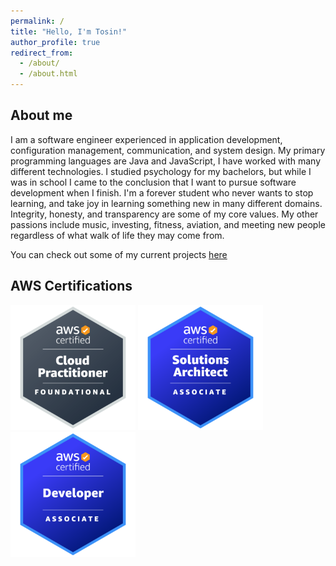 ```yaml
---
permalink: /
title: "Hello, I'm Tosin!"
author_profile: true
redirect_from: 
  - /about/
  - /about.html
---
```


About me
------

I am a software engineer experienced in application development, configuration management, communication, and system design. My primary programming languages are Java and JavaScript, I have worked with many different technologies. I studied psychology for my bachelors, but while I was in school I came to the conclusion that I want to pursue software development when I finish. I'm a forever student who never wants to stop learning, and take joy in learning something new in many different domains. Integrity, honesty, and transparency are some of my core values. My other passions include music, investing, fitness, aviation, and meeting new people regardless of what walk of life they may come from. 

You can check out some of my current projects [here](/projects)


AWS Certifications
------

<a href="https://www.credly.com/badges/4d11808f-bbaa-45a5-90bd-681015018400/public_url"><img src="../images/aws-certified-cloud-practitioner.png" alt="AWS Cloud Practitioner" width=200 height=200></a>
<a href="https://www.credly.com/badges/9b52c8c4-f8dc-473a-b9a9-8424e849b0da/public_url"><img src="../images/aws-certified-solutions-architect-associate.png" alt="AWS Solutions Architect" width=200 height=200>
<a href="https://www.credly.com/badges/f32828ac-4851-434c-a0df-20c3bbcf490a/public_url"><img src="../images/aws-certified-developer-associate.png" alt="AWS Developer" width=200 height=200></a>